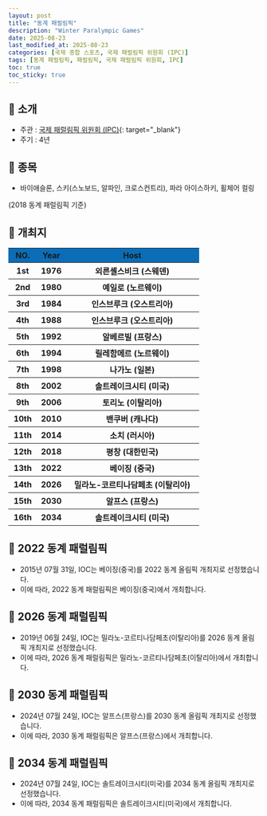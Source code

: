 ```yaml
---
layout: post
title: "동계 패럴림픽"
description: "Winter Paralympic Games"
date: 2025-08-23
last_modified_at: 2025-08-23
categories: [국제 종합 스포츠, 국제 패럴림픽 위원회 (IPC)]
tags: [동계 패럴림픽, 패럴림픽, 국제 패럴림픽 위원회, IPC]
toc: true
toc_sticky: true
---
```

## 📜 소개
* 주관 : [국제 패럴림픽 위원회 (IPC)](https://www.paralympic.org/){: target="_blank"}
* 주기 : 4년

## 📜 종목
* 바이애슬론, 스키(스노보드, 알파인, 크로스컨트리), 파라 아이스하키, 휠체어 컬링

(2018 동계 패럴림픽 기준)

## 📜 개최지
<html>

<head>
    <meta charset="UTF-8">
</head>

<body>
    <table>
        <tr style="background: #0B6DB7;">
            <th style="width: 15%; font-weight: bold;">NO.</th>
            <th style="width: 15%; font-weight: bold;">Year</th>
            <th style="width: 70%; font-weight: bold;">Host</th>
        </tr>
        <tr>
            <th>1st</th>
            <th>1976</th>
            <th>외른셸스비크 (스웨덴)</th>
        </tr>
        <tr>
            <th>2nd</th>
            <th>1980</th>
            <th>예일로 (노르웨이)</th>
        </tr>
        <tr>
            <th>3rd</th>
            <th>1984</th>
            <th>인스브루크 (오스트리아)</th>
        </tr>
        <tr>
            <th>4th</th>
            <th>1988</th>
            <th>인스브루크 (오스트리아)</th>
        </tr>
        <tr>
            <th>5th</th>
            <th>1992</th>
            <th>알베르빌 (프랑스)</th>
        </tr>
        <tr>
            <th>6th</th>
            <th>1994</th>
            <th>릴레함메르 (노르웨이)</th>
        </tr>
        <tr>
            <th>7th</th>
            <th>1998</th>
            <th>나가노 (일본)</th>
        </tr>
        <tr>
            <th>8th</th>
            <th>2002</th>
            <th>솔트레이크시티 (미국)</th>
        </tr>
        <tr>
            <th>9th</th>
            <th>2006</th>
            <th>토리노 (이탈리아)</th>
        </tr>
        <tr>
            <th>10th</th>
            <th>2010</th>
            <th>밴쿠버 (캐나다)</th>
        </tr>
        <tr>
            <th>11th</th>
            <th>2014</th>
            <th>소치 (러시아)</th>
        </tr>
        <tr>
            <th><span class="korea-host">12th</span></th>
            <th><span class="korea-host">2018</span></th>
            <th><span class="korea-host">평창 (대한민국)</span></th>
        </tr>
        <tr>
            <th>13th</th>
            <th>2022</th>
            <th>베이징 (중국)</th>
        </tr>
        <tr>
            <th>14th</th>
            <th>2026</th>
            <th>밀라노-코르티나담페초 (이탈리아)</th>
        </tr>
        <tr>
            <th>15th</th>
            <th>2030</th>
            <th>알프스 (프랑스)</th>
        </tr>
        <tr>
            <th>16th</th>
            <th>2034</th>
            <th>솔트레이크시티 (미국)</th>
        </tr>
    </table>
</body>

</html>

## 📜 2022 동계 패럴림픽
* 2015년 07월 31일, IOC는 <span class="foreign-host">베이징(중국)</span>를 2022 동계 올림픽 개최지로 선정했습니다.
* 이에 따라, 2022 동계 패럴림픽은 <span class="foreign-host">베이징(중국)</span>에서 개최합니다.

## 📜 2026 동계 패럴림픽
* 2019년 06월 24일, IOC는 <span class="foreign-host">밀라노-코르티나담페초(이탈리아)</span>를 2026 동계 올림픽 개최지로 선정했습니다.
* 이에 따라, 2026 동계 패럴림픽은 <span class="foreign-host">밀라노-코르티나담페초(이탈리아)</span>에서 개최합니다.

## 📜 2030 동계 패럴림픽
* 2024년 07월 24일, IOC는 <span class="foreign-host">알프스(프랑스)</span>를 2030 동계 올림픽 개최지로 선정했습니다.
* 이에 따라, 2030 동계 패럴림픽은 <span class="foreign-host">알프스(프랑스)</span>에서 개최합니다.

## 📜 2034 동계 패럴림픽
* 2024년 07월 24일, IOC는 <span class="foreign-host">솔트레이크시티(미국)</span>를 2034 동계 올림픽 개최지로 선정했습니다.
* 이에 따라, 2034 동계 패럴림픽은 <span class="foreign-host">솔트레이크시티(미국)</span>에서 개최합니다.
